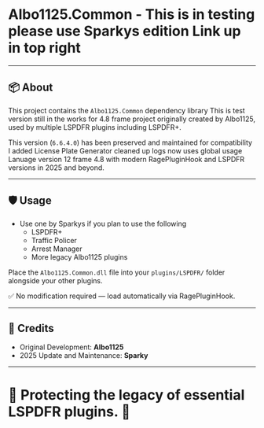 # Albo1125.Common - This is in testing please use Sparkys edition Link up in top right

---

## 📦 About

This project contains the `Albo1125.Common` dependency library 
This is test version still in the works for 4.8 frame
project originally created by Albo1125, used by multiple LSPDFR plugins including LSPDFR+.

This version (`6.6.4.0`) has been preserved and maintained for compatibility 
I added License Plate Generator cleaned up logs now uses global usage Lanuage version 12 frame 4.8
with modern RagePluginHook and LSPDFR versions in 2025 and beyond.

---

## 🛡️ Usage 

- Use one by  Sparkys if you plan to use the following
  - LSPDFR+
  - Traffic Policer
  - Arrest Manager
  - More legacy Albo1125 plugins

Place the `Albo1125.Common.dll` file into your `plugins/LSPDFR/` folder  
alongside your other plugins.

✅ No modification required — load automatically via RagePluginHook.

---

## 📜 Credits

- Original Development: **Albo1125**
- 2025 Update and Maintenance: **Sparky** 

---

# 📣 Protecting the legacy of essential LSPDFR plugins. 🚓
